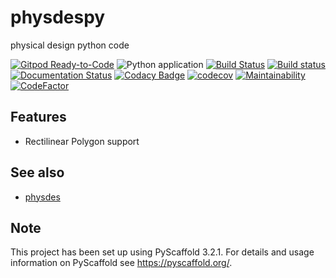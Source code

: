 # physdespy

physical design python code

[![Gitpod Ready-to-Code](https://img.shields.io/badge/Gitpod-Ready--to--Code-blue?logo=gitpod)](https://gitpod.io/#https://github.com/luk036/physdespy)
![Python application](https://github.com/luk036/physdespy/workflows/Python%20application/badge.svg)
[![Build Status](https://travis-ci.com/luk036/physdespy.svg?branch=master)](https://travis-ci.com/luk036/physdespy)
[![Build status](https://ci.appveyor.com/api/projects/status/f9h5xt1b32mykakg?svg=true)](https://ci.appveyor.com/project/luk036/physdespy-ku9mp)
[![Documentation Status](https://readthedocs.org/projects/physdespy/badge/?version=latest)](https://physdespy.readthedocs.io/en/latest/?badge=latest)
[![Codacy Badge](https://api.codacy.com/project/badge/Grade/a2f75bd3cc1e4c34be4741bdd61168ba)](https://app.codacy.com/app/luk036/physdespy?utm_source=github.com&utm_medium=referral&utm_content=luk036/physdespy&utm_campaign=badger)
[![codecov](https://codecov.io/gh/luk036/physdespy/branch/master/graph/badge.svg?token=FED8NA56PL)](https://codecov.io/gh/luk036/physdespy)
[![Maintainability](https://api.codeclimate.com/v1/badges/6ce78bab65047bfe53d6/maintainability)](https://codeclimate.com/github/luk036/physdespy/maintainability)
[![CodeFactor](https://www.codefactor.io/repository/github/luk036/physdespy/badge)](https://www.codefactor.io/repository/github/luk036/physdespy)


Features
--------

-   Rectilinear Polygon support

See also
--------

-   [physdes](https://github.com/luk036/physdes)


Note
----

This project has been set up using PyScaffold 3.2.1. For details and usage
information on PyScaffold see <https://pyscaffold.org/>.

